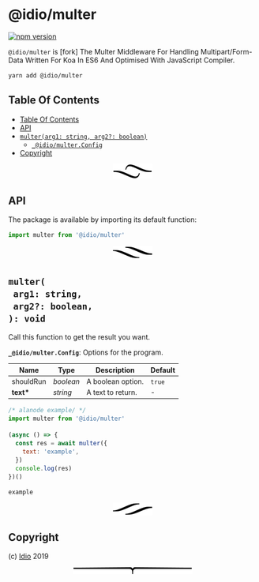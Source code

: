 # @idio/multer

[![npm version](https://badge.fury.io/js/@idio/multer.svg)](https://npmjs.org/package/@idio/multer)

`@idio/multer` is [fork] The Multer Middleware For Handling Multipart/Form-Data Written For Koa In ES6 And Optimised With JavaScript Compiler.

```sh
yarn add @idio/multer
```

## Table Of Contents

- [Table Of Contents](#table-of-contents)
- [API](#api)
- [`multer(arg1: string, arg2?: boolean)`](#mynewpackagearg1-stringarg2-boolean-void)
  * [`_@idio/multer.Config`](#type-_@idio/multerconfig)
- [Copyright](#copyright)

<p align="center"><a href="#table-of-contents"><img src="/.documentary/section-breaks/0.svg?sanitize=true"></a></p>

## API

The package is available by importing its default function:

```js
import multer from '@idio/multer'
```

<p align="center"><a href="#table-of-contents"><img src="/.documentary/section-breaks/1.svg?sanitize=true"></a></p>

## `multer(`<br/>&nbsp;&nbsp;`arg1: string,`<br/>&nbsp;&nbsp;`arg2?: boolean,`<br/>`): void`

Call this function to get the result you want.

__<a name="type-_@idio/multerconfig">`_@idio/multer.Config`</a>__: Options for the program.

|   Name    |       Type       |    Description    | Default |
| --------- | ---------------- | ----------------- | ------- |
| shouldRun | <em>boolean</em> | A boolean option. | `true`  |
| __text*__ | <em>string</em>  | A text to return. | -       |

```js
/* alanode example/ */
import multer from '@idio/multer'

(async () => {
  const res = await multer({
    text: 'example',
  })
  console.log(res)
})()
```
```
example
```

<p align="center"><a href="#table-of-contents"><img src="/.documentary/section-breaks/2.svg?sanitize=true"></a></p>

## Copyright

(c) [Idio][1] 2019

[1]: https://idio.cc

<p align="center"><a href="#table-of-contents"><img src="/.documentary/section-breaks/-1.svg?sanitize=true"></a></p>